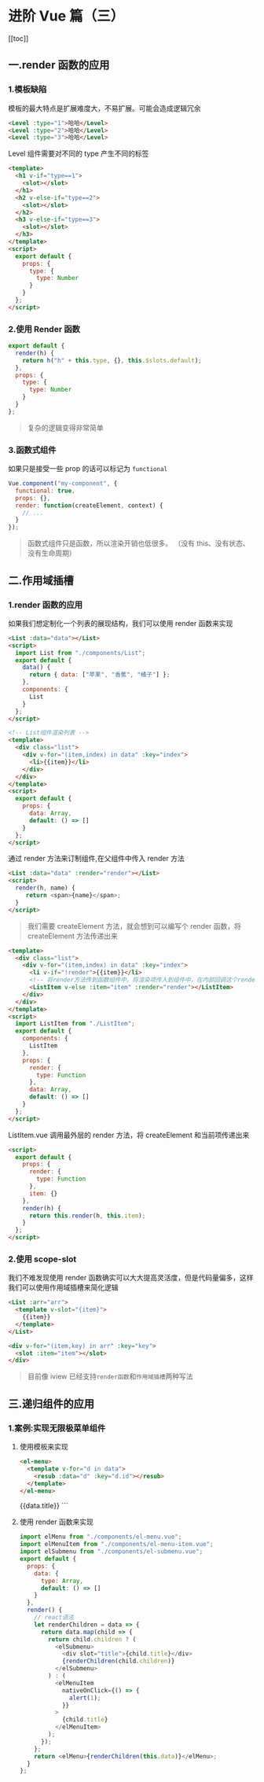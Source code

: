 # 进阶 Vue 篇（三）

[[toc]]

## 一.render 函数的应用

### 1.模板缺陷

模板的最大特点是扩展难度大，不易扩展。可能会造成逻辑冗余

```html
<Level :type="1">哈哈</Level>
<Level :type="2">哈哈</Level>
<Level :type="3">哈哈</Level>
```

Level 组件需要对不同的 type 产生不同的标签

```html
<template>
  <h1 v-if="type==1">
    <slot></slot>
  </h1>
  <h2 v-else-if="type==2">
    <slot></slot>
  </h2>
  <h3 v-else-if="type==3">
    <slot></slot>
  </h3>
</template>
<script>
  export default {
    props: {
      type: {
        type: Number
      }
    }
  };
</script>
```

### 2.使用 Render 函数

```js
export default {
  render(h) {
    return h("h" + this.type, {}, this.$slots.default);
  },
  props: {
    type: {
      type: Number
    }
  }
};
```

> 复杂的逻辑变得非常简单

### 3.函数式组件

如果只是接受一些 prop 的话可以标记为 `functional`

```js
Vue.component("my-component", {
  functional: true,
  props: {},
  render: function(createElement, context) {
    // ...
  }
});
```

> 函数式组件只是函数，所以渲染开销也低很多。 （没有 this、没有状态、没有生命周期）

## 二.作用域插槽

### 1.render 函数的应用

如果我们想定制化一个列表的展现结构，我们可以使用 render 函数来实现

```html
<List :data="data"></List>
<script>
  import List from "./components/List";
  export default {
    data() {
      return { data: ["苹果", "香蕉", "橘子"] };
    },
    components: {
      List
    }
  };
</script>

<!-- List组件渲染列表 -->
<template>
  <div class="list">
    <div v-for="(item,index) in data" :key="index">
      <li>{{item}}</li>
    </div>
  </div>
</template>
<script>
  export default {
    props: {
      data: Array,
      default: () => []
    }
  };
</script>
```

通过 render 方法来订制组件,在父组件中传入 render 方法

```html
<List :data="data" :render="render"></List>
<script>
  render(h, name) {
     return <span>{name}</span>;
  }
</script>
```

> 我们需要 createElement 方法，就会想到可以编写个 render 函数，将 createElement 方法传递出来

```html
<template>
  <div class="list">
    <div v-for="(item,index) in data" :key="index">
      <li v-if="!render">{{item}}</li>
      <!-- 将render方法传到函数组件中，将渲染项传入到组件中，在内部回调这个render方法 -->
      <ListItem v-else :item="item" :render="render"></ListItem>
    </div>
  </div>
</template>
<script>
  import ListItem from "./ListItem";
  export default {
    components: {
      ListItem
    },
    props: {
      render: {
        type: Function
      },
      data: Array,
      default: () => []
    }
  };
</script>
```

ListItem.vue 调用最外层的 render 方法，将 createElement 和当前项传递出来

```html
<script>
  export default {
    props: {
      render: {
        type: Function
      },
      item: {}
    },
    render(h) {
      return this.render(h, this.item);
    }
  };
</script>
```

### 2.使用 scope-slot

我们不难发现使用 render 函数确实可以大大提高灵活度，但是代码量偏多，这样我们可以使用作用域插槽来简化逻辑

```html
<List :arr="arr">
  <template v-slot="{item}">
    {{item}}
  </template>
</List>

<div v-for="(item,key) in arr" :key="key">
  <slot :item="item"></slot>
</div>
```

> 目前像 iview 已经支持`render函数`和`作用域插槽`两种写法

## 三.递归组件的应用

### 1.案例:实现无限极菜单组件

1. 使用模板来实现
   ```html
   <el-menu>
     <template v-for="d in data">
       <resub :data="d" :key="d.id"></resub>
     </template>
   </el-menu>
   ```


    <el-submenu :key="data.id" v-if="data.children">
        <template slot="title">{{data.title}}</template>
        <template v-for="d in data.children">
            <resub :key="d.id" :data="d"></resub>
        </template>
      </el-submenu>
    <el-menu-item :key="data.id" v-else>{{data.title}}</el-menu-item>
    ```

2. 使用 render 函数来实现
   ```js
   import elMenu from "./components/el-menu.vue";
   import elMenuItem from "./components/el-menu-item.vue";
   import elSubmenu from "./components/el-submenu.vue";
   export default {
     props: {
       data: {
         type: Array,
         default: () => []
       }
     },
     render() {
       // react语法
       let renderChildren = data => {
         return data.map(child => {
           return child.children ? (
             <elSubmenu>
               <div slot="title">{child.title}</div>
               {renderChildren(child.children)}
             </elSubmenu>
           ) : (
             <elMenuItem
               nativeOnClick={() => {
                 alert(1);
               }}
             >
               {child.title}
             </elMenuItem>
           );
         });
       };
       return <elMenu>{renderChildren(this.data)}</elMenu>;
     }
   };
   ```
